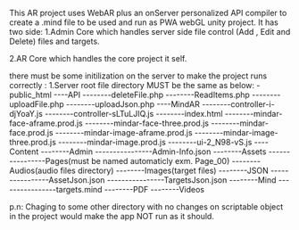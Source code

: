 This AR project uses WebAR plus an onServer personalized API compiler to create a .mind file to be used and run as PWA webGL unity project.
It has two side:
1.Admin Core which handles server side file control (Add , Edit and Delete) files and targets.

2.AR Core which handles the core project it self.

there must be some initilization on the server to make the project runs correctly :
1.Server root file directory MUST be the same as below:
-public_html
----API
--------deleteFile.php
--------ReadItems.php
--------uploadFile.php
--------uploadJson.php
----MindAR
--------controller-i-djYoaY.js
--------controller-sLTuLJIQ.js
--------index.html
--------mindar-face-aframe.prod.js
--------mindar-face-three.prod.js
--------mindar-face.prod.js
--------mindar-image-aframe.prod.js
--------mindar-image-three.prod.js
--------mindar-image.prod.js
--------ui-2_N98-vS.js
----Content
--------Admin
----------------Admin-Info.json
--------Assets
----------------Pages(must be named automaticly exm. Page_00)
--------Audios(audio files directory)
--------Images(target files)
--------JSON
----------------AssetJson.json
----------------TargetsJson.json
--------Mind
----------------targets.mind
--------PDF
--------Videos

p.n:
Chaging to some other directory with no changes on scriptable object in the project would make the app NOT run as it should.
